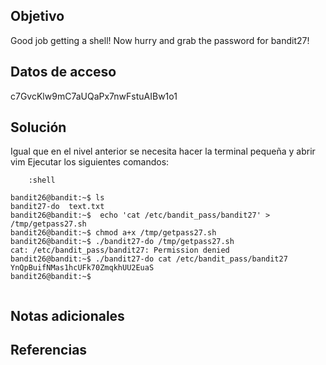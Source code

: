 ## Objetivo
Good job getting a shell! Now hurry and grab the password for bandit27!
## Datos de acceso
c7GvcKlw9mC7aUQaPx7nwFstuAIBw1o1
## Solución
Igual que en el nivel anterior se necesita hacer la terminal pequeña y abrir vim
Ejecutar los siguientes comandos:
```:set shell=/bin/bash 
	:shell

```

```
bandit26@bandit:~$ ls
bandit27-do  text.txt
bandit26@bandit:~$  echo 'cat /etc/bandit_pass/bandit27' > /tmp/getpass27.sh
bandit26@bandit:~$ chmod a+x /tmp/getpass27.sh
bandit26@bandit:~$ ./bandit27-do /tmp/getpass27.sh
cat: /etc/bandit_pass/bandit27: Permission denied
bandit26@bandit:~$ ./bandit27-do cat /etc/bandit_pass/bandit27
YnQpBuifNMas1hcUFk70ZmqkhUU2EuaS
bandit26@bandit:~$ 


```

## Notas adicionales

## Referencias
